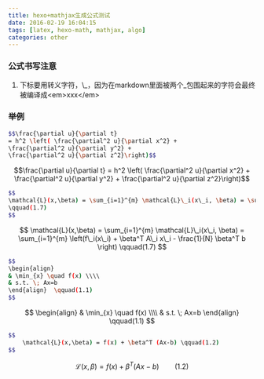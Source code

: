 ```yaml
---
title: hexo+mathjax生成公式测试
date: 2016-02-19 16:04:15
tags: [latex, hexo-math, mathjax, algo]
categories: other
---
```


### 公式书写注意 ###
1. 下标要用转义字符，\\\_，因为在markdown里面被两个_包围起来的字符会最终被编译成&lt;em&gt;xxx&lt;\/em&gt;


### 举例 ###
```bash
$$\frac{\partial u}{\partial t}
= h^2 \left( \frac{\partial^2 u}{\partial x^2} +
\frac{\partial^2 u}{\partial y^2} +
\frac{\partial^2 u}{\partial z^2}\right)$$
```
$$\frac{\partial u}{\partial t}
= h^2 \left( \frac{\partial^2 u}{\partial x^2} +
\frac{\partial^2 u}{\partial y^2} +
\frac{\partial^2 u}{\partial z^2}\right)$$

```bash
$$
\mathcal{L}(x,\beta) = \sum_{i=1}^{m} \mathcal{L}\_i(x\_i, \beta) = \sum_{i=1}^{m} \left(f\_i(x\_i) + \beta^T A\_i x\_i - \frac{1}{N} \beta^T b \right)
\qquad(1.7)
$$
```

$$
\mathcal{L}(x,\beta) = \sum_{i=1}^{m} \mathcal{L}\_i(x\_i, \beta) = \sum_{i=1}^{m} \left(f\_i(x\_i) + \beta^T A\_i x\_i - \frac{1}{N} \beta^T b \right)
\qquad(1.7)
$$

```bash
$$
\begin{align}
& \min_{x} \quad f(x) \\\\
& s.t. \; Ax=b
\end{align}  \qquad(1.1)
$$
```
$$
\begin{align}
& \min_{x} \quad f(x) \\\\
& s.t. \; Ax=b
\end{align}  \qquad(1.1)
$$

```bash
$$
    \mathcal{L}(x,\beta) = f(x) + \beta^T (Ax-b) \qquad(1.2)
$$
```
$$
    \mathcal{L}(x,\beta) = f(x) + \beta^T (Ax-b) \qquad(1.2)
$$